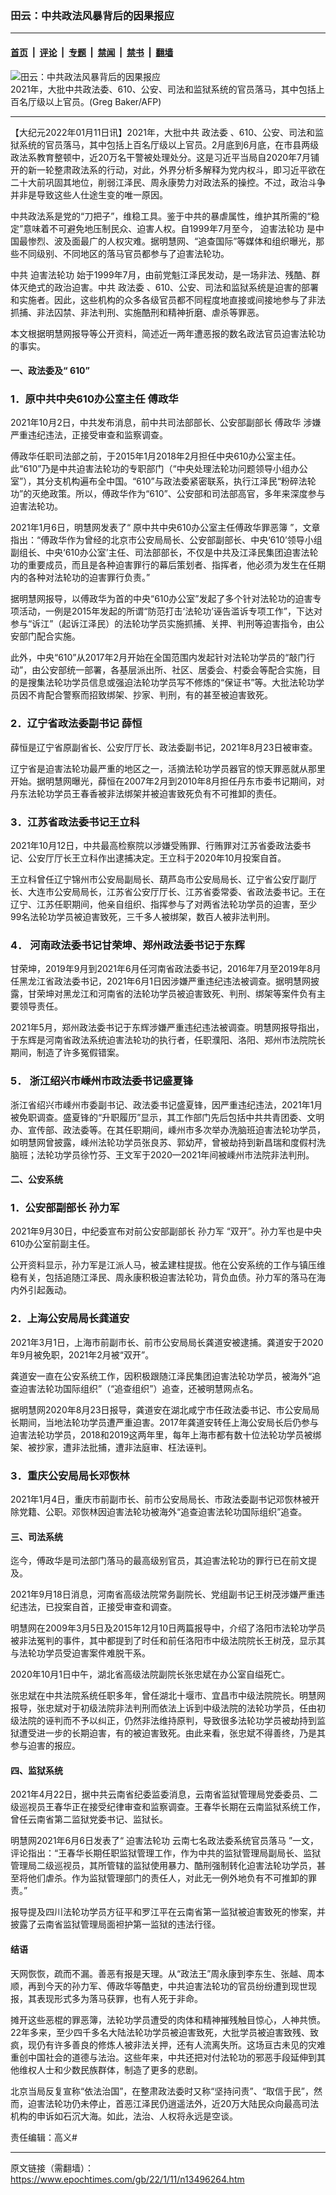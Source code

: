 ### 田云：中共政法风暴背后的因果报应

---

#### [首页](../../../..?n13496264) &nbsp;|&nbsp; [评论](../../../../../epoch-comment?n13496264) &nbsp;|&nbsp; [专题](../../../../../epoch-special?n13496264) &nbsp;|&nbsp; [禁闻](../../../../../epoch-news?n13496264) &nbsp;|&nbsp; [禁书](../../../../../books?n13496264) &nbsp;|&nbsp; [翻墙](https://github.com/gfw-breaker/nogfw/blob/master/README.md?n13496264)


<div><img alt="田云：中共政法风暴背后的因果报应" class="attachment-djy_600_400 size-djy_600_400 wp-post-image" src="https://i.epochtimes.com/assets/uploads/2021/12/id13433917-1_000_12B9S7-600x400.jpg"/>
<div class="caption">
 2021年，大批中共政法委、610、公安、司法和监狱系统的官员落马，其中包括上百名厅级以上官员。(Greg Baker/AFP)
</div></div><hr/><div class="post_content" id="artbody" itemprop="articleBody">
 <!-- article content begin -->
 <p>
  【大纪元2022年01月11日讯】2021年，大批中共
  <ok href="https://www.epochtimes.com/gb/tag/%E6%94%BF%E6%B3%95%E5%A7%94.html">
   政法委
  </ok>
  、610、公安、司法和监狱系统的官员落马，其中包括上百名厅级以上官员。2月底到6月底，在市县两级政法系教育整顿中，近20万名干警被处理处分。这是习近平当局自2020年7月铺开的新一轮整肃政法系的行动，对此，外界分析多解释为党内权斗，即习近平欲在二十大前巩固其地位，削弱江泽民、周永康势力对政法系的操控。不过，政治斗争并非是导致这些人仕途生变的唯一原因。
 </p>
 <p>
  中共政法系是党的“刀把子”，维稳工具。鉴于中共的暴虐属性，维护其所需的“稳定”意味着不可避免地压制民众、迫害人权。自1999年7月至今，
  <ok href="https://www.epochtimes.com/gb/tag/%E8%BF%AB%E5%AE%B3%E6%B3%95%E8%BD%AE%E5%8A%9F.html">
   迫害法轮功
  </ok>
  是中国最惨烈、波及面最广的人权灾难。据明慧网、“追查国际”等媒体和组织曝光，那些不同级别、不同地区的落马官员都参与了迫害法轮功。
 </p>
 <p>
  中共
  <ok href="https://www.epochtimes.com/gb/tag/%E8%BF%AB%E5%AE%B3%E6%B3%95%E8%BD%AE%E5%8A%9F.html">
   迫害法轮功
  </ok>
  始于1999年7月，由前党魁江泽民发动，是一场非法、残酷、群体灭绝式的政治迫害。中共
  <ok href="https://www.epochtimes.com/gb/tag/%E6%94%BF%E6%B3%95%E5%A7%94.html">
   政法委
  </ok>
  、610、公安、司法和监狱系统是迫害的部署和实施者。因此，这些机构的众多各级官员都不同程度地直接或间接地参与了非法抓捕、非法囚禁、非法判刑、实施酷刑和精神折磨、虐杀等罪恶。
 </p>
 <p>
  本文根据明慧网报导等公开资料，简述近一两年遭恶报的数名政法官员迫害法轮功的事实。
 </p>
 <h4>
  <strong>
   一、政法委及“
  </strong>
  <strong>
   610”
  </strong>
 </h4>
 <h3>
  <strong>
   1．原中共中央610办公室主任
   <ok href="https://www.epochtimes.com/gb/tag/%E5%82%85%E6%94%BF%E5%8D%8E.html">
    傅政华
   </ok>
  </strong>
 </h3>
 <p>
  2021年10月2日，中共发布消息，前中共司法部部长、公安部副部长
  <ok href="https://www.epochtimes.com/gb/tag/%E5%82%85%E6%94%BF%E5%8D%8E.html">
   傅政华
  </ok>
  涉嫌严重违纪违法，正接受审查和监察调查。
 </p>
 <p>
  傅政华任职司法部之前，于2015年1月2018年2月担任中央610办公室主任。此“610”乃是中共迫害法轮功的专职部门（“中央处理法轮功问题领导小组办公室”），其分支机构遍布全中国。“610”与政法委紧密联系，执行江泽民“粉碎法轮功”的灭绝政策。所以，傅政华作为“610”、公安部和司法部高官，多年来深度参与迫害法轮功。
 </p>
 <p>
  2021年1月6日，明慧网发表了“
  <ok href="https://www.minghui.org/mh/articles/2021/1/6/%E5%8E%9F%E4%B8%AD%E5%85%B1%E4%B8%AD%E5%A4%AE610%E5%8A%9E%E5%85%AC%E5%AE%A4%E4%B8%BB%E4%BB%BB%E5%82%85%E6%94%BF%E5%8D%8E%E7%BD%AA%E6%81%B6%E7%B0%BF-418183.html">
   原中共中央610办公室主任傅政华罪恶簿
  </ok>
  ”，文章指出：“傅政华作为曾经的北京市公安局局长、公安部副部长、中央‘610’领导小组副组长、中央‘610办公室’主任、司法部部长，不仅是中共及江泽民集团迫害法轮功的重要成员，而且是各种迫害罪行的幕后策划者、指挥者，他必须为发生在任期内的各种对法轮功的迫害罪行负责。”
 </p>
 <p>
  据明慧网报导，以傅政华为首的中央“610办公室”发起了多个针对法轮功的迫害专项活动，一例是2015年发起的所谓“防范打击‘法轮功’诬告滥诉专项工作”，下达对参与“诉江”（起诉江泽民）的法轮功学员实施抓捕、关押、判刑等迫害指令，由公安部门配合实施。
 </p>
 <p>
  此外，中央“610”从2017年2月开始在全国范围内发起针对法轮功学员的“敲门行动”，由公安部统一部署，各基层派出所、社区、居委会、村委会等配合实施，目的是搜集法轮功学员信息或强迫法轮功学员写不修炼的“保证书”等。大批法轮功学员因不肯配合警察而招致绑架、抄家、判刑，有的甚至被迫害致死。
 </p>
 <h3>
  <strong>
   2．辽宁省政法委副书记
  </strong>
  <strong>
   薛恒
  </strong>
 </h3>
 <p>
  薛恒是辽宁省原副省长、公安厅厅长、政法委副书记，2021年8月23日被审查。
 </p>
 <p>
  辽宁省是迫害法轮功最严重的地区之一，活摘法轮功学员器官的惊天罪恶就从那里开始。据明慧网曝光，薛恒在2007年2月到2010年8月担任丹东市委书记期间，对丹东法轮功学员王春香被非法绑架并被迫害致死负有不可推卸的责任。
 </p>
 <h3>
  <strong>
   3．江苏省政法委书记王立科
  </strong>
 </h3>
 <p>
  2021年10月12日，中共最高检察院以涉嫌受贿罪、行贿罪对江苏省委政法委书记、公安厅厅长王立科作出逮捕决定。王立科于2020年10月投案自首。
 </p>
 <p>
  王立科曾任辽宁锦州市公安局副局长、葫芦岛市公安局局长、辽宁省公安厅副厅长、大连市公安局局长，江苏省公安厅厅长、江苏省委常委、省政法委书记。王在辽宁、江苏任职期间，他亲自组织、指挥参与了对两省法轮功学员的迫害，至少99名法轮功学员被迫害致死，三千多人被绑架，数百人被非法判刑。
 </p>
 <h3>
  <strong>
   4．
  </strong>
  <strong>
   河南政法委书记甘荣坤、郑州政法委书记于东辉
  </strong>
 </h3>
 <p>
  甘荣坤，2019年9月到2021年6月任河南省政法委书记，2016年7月至2019年8月任黑龙江省政法委书记，2021年6月1日因涉嫌严重违纪违法被调查。据明慧网披露，甘荣坤对黑龙江和河南省的法轮功学员被迫害致死、判刑、绑架等案件负有主要领导责任。
 </p>
 <p>
  2021年5月，郑州政法委书记于东辉涉嫌严重违纪违法被调查。明慧网报导指出，于东辉是河南省政法系统迫害法轮功的执行者，任职濮阳、洛阳、郑州市法院院长期间，制造了许多冤假错案。
 </p>
 <h3>
  5．
  <strong>
   浙江绍兴市嵊州市政法委书记盛夏锋
  </strong>
 </h3>
 <p>
  浙江省绍兴市嵊州市委副书记、政法委书记盛夏锋，因严重违纪违法，2021年1月被免职调查。盛夏锋的“升职履历”显示，其工作部门先后包括中共共青团委、文明办、宣传部、政法委等。在其任职期间，嵊州市多次举办洗脑班迫害法轮功学员，如明慧网曾披露，嵊州法轮功学员张良苏、郭幼芹，曾被劫持到新昌瑞和度假村洗脑班；法轮功学员徐竹芬、王文军于2020—2021年间被嵊州市法院非法判刑。
 </p>
 <h4>
  <strong>
   二、公安系统
  </strong>
 </h4>
 <h3>
  <strong>
   1．公安部副部长
   <ok href="https://www.epochtimes.com/gb/tag/%E5%AD%99%E5%8A%9B%E5%86%9B.html">
    孙力军
   </ok>
  </strong>
 </h3>
 <p>
  2021年9月30日，中纪委宣布对前公安部副部长
  <ok href="https://www.epochtimes.com/gb/tag/%E5%AD%99%E5%8A%9B%E5%86%9B.html">
   孙力军
  </ok>
  “双开”。孙力军也是中央610办公室前副主任。
 </p>
 <p>
  公开资料显示，孙力军是江派人马，被孟建柱提拔。他在公安系统的工作与镇压维稳有关，包括追随江泽民、周永康积极迫害法轮功，背负血债。孙力军的落马在海内外引起轰动。
 </p>
 <h3>
  <strong>
   2．上海公安局局长龚道安
  </strong>
 </h3>
 <p>
  2021年3月1日，上海市前副市长、前市公安局局长龚道安被逮捕。龚道安于2020年9月被免职，2021年2月被“双开”。
 </p>
 <p>
  龚道安一直在公安系统工作，因积极跟随江泽民集团迫害法轮功学员，被海外“追查迫害法轮功国际组织”（“追查组织”）追查，还被明慧网点名。
 </p>
 <p>
  据明慧网2020年8月23日报导，龚道安在湖北咸宁市任政法委书记、市公安局局长期间，当地法轮功学员遭严重迫害。2017年龚道安转任上海公安局长后仍参与迫害法轮功学员，2018和2019这两年里，每年上海市都有数十位法轮功学员被绑架、被抄家，遭非法批捕，遭非法庭审、枉法诬判。
 </p>
 <h3>
  <strong>
   3．重庆公安局局长邓恢林
  </strong>
 </h3>
 <p>
  2021年1月4日，重庆市前副市长、前市公安局局长、市政法委副书记邓恢林被开除党籍、公职。邓恢林因迫害法轮功被海外“追查迫害法轮功国际组织”追查。
 </p>
 <h4>
  <strong>
   三、司法系统
  </strong>
 </h4>
 <p>
  迄今，傅政华是司法部门落马的最高级别官员，其迫害法轮功的罪行已在前文提及。
 </p>
 <p>
  2021年9月18日消息，河南省高级法院常务副院长、党组副书记王树茂涉嫌严重违纪违法，已投案自首，正接受审查和调查。
 </p>
 <p>
  明慧网在2009年3月5日及2015年12月10日两篇报导中，介绍了洛阳市法轮功学员被非法冤判的事件，其中都提到了时任和前任洛阳市中级法院院长王树茂，显示其与法轮功学员受迫害案件难脱干系。
 </p>
 <p>
  2020年10月1日中午，湖北省高级法院副院长张忠斌在办公室自缢死亡。
 </p>
 <p>
  张忠斌在中共法院系统任职多年，曾任湖北十堰市、宜昌市中级法院院长。明慧网报导，张忠斌对于初级法院非法判刑而依法上诉到中级法院的法轮功学员，任由初级法院的诬判而不予以纠正，仍然非法维持原判，导致很多法轮功学员被劫持到监狱遭受进一步的长期迫害，有的被迫害致死。由此来看，张忠斌不得善终，乃是其参与迫害的报应。
 </p>
 <h4>
  <strong>
   四、监狱系统
  </strong>
 </h4>
 <p>
  2021年4月22日，据中共云南省纪委监委消息，云南省监狱管理局党委委员、二级巡视员王春华正在接受纪律审查和监察调查。王春华长期在云南监狱系统工作，曾任云南省第二监狱党委书记、监狱长。
 </p>
 <p>
  明慧网2021年6月6日发表了“
  <ok href="https://big5.minghui.org/mh/articles/2021/5/21/%E8%BF%AB%E5%AE%B3%E6%B3%95%E8%BC%AA%E5%8A%9F-%E9%9B%B2%E5%8D%97%E4%B8%83%E5%90%8D%E6%94%BF%E6%B3%95%E7%B3%BB%E7%B5%B1%E5%AE%98%E5%93%A1%E8%90%BD%E9%A6%AC-426004.html">
   迫害法轮功 云南七名政法委系统官员落马
  </ok>
  ”一文，评论指出：“王春华长期任职监狱管理工作，作为中共的监狱管理局副局长、监狱管理局二级巡视员，其所管辖的监狱使用暴力、酷刑强制转化迫害法轮功学员，甚至将他们虐杀。作为监狱管理部门的责任人，对此无一例外地负有不可推卸的罪责。”
 </p>
 <p>
  报导提及四川法轮功学员方征平和罗江平在云南省第一监狱被迫害致死的惨案，并披露了云南省监狱管理局面袒护第一监狱的违法行径。
 </p>
 <h4>
  <strong>
   结语
  </strong>
 </h4>
 <p>
  天网恢恢，疏而不漏。善恶有报是天理。从“政法王”周永康到李东生、张越、周本顺，再到今天的孙力军、傅政华等酷吏，中共迫害法轮功的官员纷纷遭到现世现报，其表现形式多为落马获罪，也有人死于非命。
 </p>
 <p>
  摊开这些恶棍的罪恶簿，法轮功学员遭受的肉体和精神摧残触目惊心，人神共愤。22年多来，至少四千多名大陆法轮功学员被迫害致死，大批学员被迫害致残、致疯，现仍有许多善良的修炼人被非法关押，还有人流离失所。这场亘古未见的灾难重创中国社会的道德与法治。这些年来，中共还把对付法轮功的邪恶手段延伸到其他维权人士和少数民族群体，制造了更多的悲剧。
 </p>
 <p>
  北京当局反复宣称“依法治国”，在整肃政法委时又称“坚持问责”、“取信于民”，然而，迫害法轮功仍未停止，首恶江泽民仍逍遥法外，近20万大陆民众向最高司法机构的申诉如石沉大海。如此，法治、人权将永远是空谈。
 </p>
 <p>
  责任编辑：高义#
 </p>
 <!-- article content end -->
 <div id="below_article_ad">
 </div>
</div>


---

原文链接（需翻墙）：https://www.epochtimes.com/gb/22/1/11/n13496264.htm